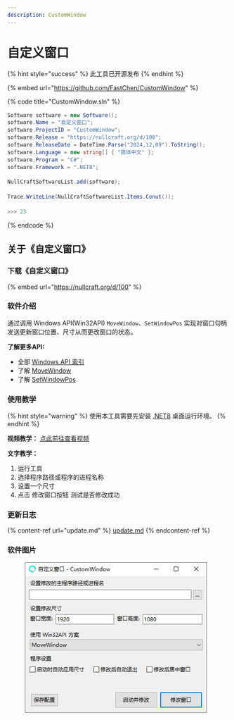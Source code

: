 ```yaml
---
description: CustomWindow
---
```


# 自定义窗口

{% hint style="success" %}
此工具已开源发布
{% endhint %}

{% embed url="https://github.com/FastChen/CustomWindow" %}

{% code title="CustomWindow.sln" %}
```csharp
Software software = new Software();
software.Name = "自定义窗口";
software.ProjectID = "CustomWindow";
software.Release = "https://nullcraft.org/d/100";
software.ReleaseDate = DateTime.Parse("2024,12,09").ToString();
software.Language = new string[] { "简体中文" };
software.Program = "C#";
software.Framework = ".NET8";

NullCraftSoftwareList.add(software);

Trace.WriteLine(NullCraftSoftwareList.Items.Conut());

>>> 23
```
{% endcode %}

## 关于《自定义窗口》 <a href="#guan-yu-mo-zu-jia-zai-qi-zhong-xin" id="guan-yu-mo-zu-jia-zai-qi-zhong-xin"></a>

### 下载《自定义窗口》 <a href="#xia-zai-mo-zu-jia-zai-qi-zhong-xin" id="xia-zai-mo-zu-jia-zai-qi-zhong-xin"></a>

{% embed url="https://nullcraft.org/d/100" %}

### 软件介绍 <a href="#jie-shao-yu-shi-yong" id="jie-shao-yu-shi-yong"></a>

通过调用 Windows API(Win32API) `MoveWindow`、`SetWindowPos` 实现对窗口句柄发送更新窗口位置、尺寸从而更改窗口的状态。

**了解更多API:**

* 全部 [Windows API 索引](https://learn.microsoft.com/zh-cn/windows/win32/apiindex/windows-api-list)
* 了解 [MoveWindow](https://learn.microsoft.com/zh-cn/windows/win32/api/winuser/nf-winuser-movewindow)
* 了解 [SetWindowPos](https://learn.microsoft.com/zh-cn/windows/win32/api/winuser/nf-winuser-setwindowpos)

### 使用教学 <a href="#jie-shao-yu-shi-yong" id="jie-shao-yu-shi-yong"></a>

{% hint style="warning" %}
使用本工具需要先安装 [.NET8](https://dotnet.microsoft.com/zh-cn/download/dotnet/8.0) 桌面运行环境。
{% endhint %}

**视频教学：** [点此前往查看视频](https://www.bilibili.com/video/BV1tTqcYmEMp/)

**文字教学：**

1. 运行工具
2. 选择程序路径或程序的进程名称
3. 设置一个尺寸
4. 点击 修改窗口按钮 测试是否修改成功

### 更新日志 <a href="#geng-xin-ri-zhi" id="geng-xin-ri-zhi"></a>

{% content-ref url="update.md" %}
[update.md](update.md)
{% endcontent-ref %}

### 软件图片

<figure><img src="../../.gitbook/assets/customwindow_main.png" alt=""><figcaption></figcaption></figure>
